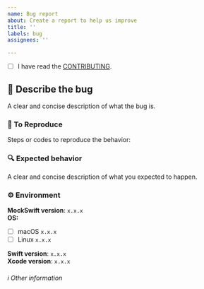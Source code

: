 ```yaml
---
name: Bug report
about: Create a report to help us improve
title: ''
labels: bug
assignees: ''

---
```


- [ ] I have read the [CONTRIBUTING](https://github.com/leoture/MockSwift/blob/master/CONTRIBUTING.md).  

## 🐞 Describe the bug
A clear and concise description of what the bug is.

### 📝 To Reproduce
Steps or codes to reproduce the behavior:

### 🔍 Expected behavior
A clear and concise description of what you expected to happen.

### ⚙️ Environment
**MockSwift version**: `x.x.x`  
**OS:**
- [ ] macOS `x.x.x`
- [ ] Linux `x.x.x`

**Swift version**: `x.x.x`  
**Xcode version**: `x.x.x`  


###### ℹ️ Other information
